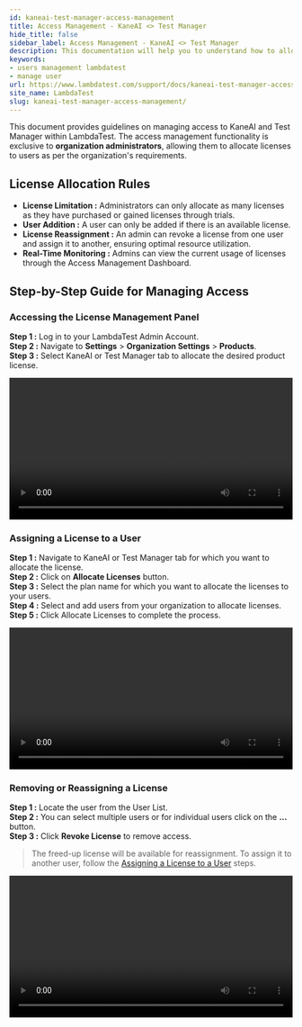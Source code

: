 ```yaml
---
id: kaneai-test-manager-access-management
title: Access Management - KaneAI <> Test Manager
hide_title: false
sidebar_label: Access Management - KaneAI <> Test Manager
description: This documentation will help you to understand how to allocate licence to all the users present in your organization
keywords:
- users management lambdatest
- manage user
url: https://www.lambdatest.com/support/docs/kaneai-test-manager-access-management/
site_name: LambdaTest
slug: kaneai-test-manager-access-management/
---
```


<script type="application/ld+json"
      dangerouslySetInnerHTML={{ __html: JSON.stringify({
       "@context": "https://schema.org",
        "@type": "BreadcrumbList",
        "itemListElement": [{
          "@type": "ListItem",
          "position": 1,
          "name": "Home",
          "item": "https://www.lambdatest.com"
        },{
          "@type": "ListItem",
          "position": 2,
          "name": "Support",
          "item": "https://www.lambdatest.com/support/docs/"
        },{
          "@type": "ListItem",
          "position": 3,
          "name": "Access Management",
          "item": "https://www.lambdatest.com/support/docs/kaneai-test-manager-access-management/"
        }]
      })
    }}
></script>
This document provides guidelines on managing access to KaneAI and Test Manager within LambdaTest. The access management functionality is exclusive to **organization administrators**, allowing them to allocate licenses to users as per the organization's requirements.

## License Allocation Rules
- **License Limitation :** Administrators can only allocate as many licenses as they have purchased or gained licenses through trials.
- **User Addition :** A user can only be added if there is an available license.
- **License Reassignment :** An admin can revoke a license from one user and assign it to another, ensuring optimal resource utilization.
- **Real-Time Monitoring :** Admins can view the current usage of licenses through the Access Management Dashboard.

## Step-by-Step Guide for Managing Access

### Accessing the License Management Panel
**Step 1 :** Log in to your LambdaTest Admin Account. <br />
**Step 2 :** Navigate to **Settings** > **Organization Settings** > **Products**. <br />
**Step 3 :** Select KaneAI or Test Manager tab to allocate the desired product license.

<video class="right-side" width="100%" controls id="vid">
<source src= {require('../assets/images/access-management/access-license-panel.mp4').default} type="video/mp4" />
</video>

### Assigning a License to a User
**Step 1 :** Navigate to KaneAI or Test Manager tab for which you want to allocate the license. <br />
**Step 2 :** Click on **Allocate Licenses** button. <br />
**Step 3 :** Select the plan name for which you want to allocate the licenses to your users.<br />
**Step 4 :** Select and add users from your organization to allocate licenses. <br />
**Step 5 :** Click Allocate Licenses to complete the process.

<video class="right-side" width="100%" controls id="vid">
<source src= {require('../assets/images/access-management/allocate-licenses.mp4').default} type="video/mp4" />
</video>

### Removing or Reassigning a License
**Step 1 :** Locate the user from the User List. <br />
**Step 2 :** You can select multiple users or for individual users click on the **...** button. <br />
**Step 3 :** Click **Revoke License** to remove access. <br />
> The freed-up license will be available for reassignment. To assign it to another user, follow the [Assigning a License to a User](/support/docs/kaneai-test-manager-access-management/#assigning-a-license-to-a-user) steps.

<video class="right-side" width="100%" controls id="vid">
<source src= {require('../assets/images/access-management/revoke-license.mp4').default} type="video/mp4" />
</video>